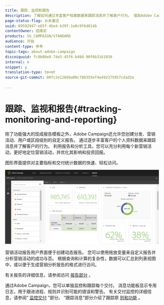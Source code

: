 ```yaml
---
title: 跟踪、监视和报告
description: 了解如何通过丰富客户档案数据来跟踪消息并了解客户行为。 借助Adobe Campaign，使用报告和分析工具充分利用每个新营销活动。
page-status-flag: 从未激活
uuid: 09592947-e65f-4be4-b39f-1e0c9f6d014b
contentOwner: 绍维亚
products: SG_CAMPAIGN/STANDARD
audience: 开始
content-type: 参考
topic-tags: about-adobe-campaign
discoiquuid: fc9b08e8-74e5-45f6-b484-90f6b3161030
internal: n
snippet: y
translation-type: tm+mt
source-git-commit: 00fc2e12669a00c788355ef4e492375957cdad2e

---
```



# 跟踪、监视和报告{#tracking-monitoring-and-reporting}

除了功能强大的现成报告模板之外，Adobe Campaign还允许您创建分发、营销活动、用户或区段级别的自定义报告。 通过逐步丰富客户的个人资料数据来跟踪消息并了解客户的行为。 利用报告和分析工具，您可以充分利用每个新营销活动，更好地定位营销活动，并优化其影响和投资回报。

图形界面提供对主要指标和交付统计数据的快速、轻松访问。

![](assets/dynamic_report_intro.png)

营销活动报告用户界面便于创建动态报告。 您可以使用拖放变量来自定义报告并分析营销活动的成功与否。 根据查询和计算的复杂性，数据可以汇总到列表视图中，或以便于生成营销分析报告的格式进行访问。

有关报告的详细信息，请参阅访问 [报告部分](../../reporting/using/about-dynamic-reports.md) 。

通过Adobe Campaign，您可以单独监控和跟踪每个交付。 消息功能板显示专用日志，用于跟进进程、规则并识别可能的错误和警告。 有关交付监控的详细信息，请参阅“ [监控交付](../../sending/using/monitoring-a-delivery.md) ”部分。 “跟踪消息”部分介绍了跟踪原 [则和功能](../../sending/using/tracking-messages.md) 。
